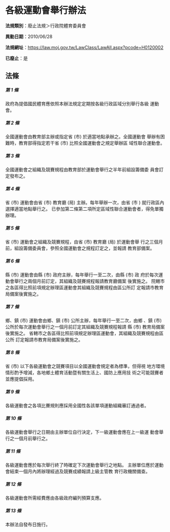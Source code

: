 # 各級運動會舉行辦法

**法規類別**：廢止法規＞行政院體育委員會

**異動日期**：2010/06/28  

**法規網址**：https://law.moj.gov.tw/LawClass/LawAll.aspx?pcode=H0120002

**已廢止**：是



## 法條
##### 第 1 條
政府為提倡國民體育應依照本辦法規定定期按各級行政區域分別舉行各級
運動會。

##### 第 2 條
全國運動會由教育部主辦或指定省 (市) 於適當地點承辦之。全國運動會
舉辦有困難時，教育部得指定若干省 (市) 比照全國運動會之規定舉辦區
域性聯合運動會。

##### 第 3 條
全國運動會之組織及競賽規程由教育部於運動會舉行之半年前組設籌備委
員會訂定發布之。

##### 第 4 條
省 (市) 運動會由省 (市) 教育廳 (局) 主辦。每年舉辦一次，由省 (市
) 就行政區內選擇適當地點舉行之。
已參加第二條第二項所定區域性聯合運動會者，得免單獨辦理。

##### 第 5 條
省 (市) 運動會之組織及競賽規程，由省 (市) 教育廳 (局) 於運動會舉
行之三個月前，組設籌備委員會，參照全國運動會之規程訂定之，並報請
教育部備案。

##### 第 6 條
縣 (市) 運動會由縣 (市) 政府主辦，每年舉行一至二次，由縣 (市) 政
府於每次運動會舉行之兩個月前訂定，其組織及競賽規程報請教育廳備案
後實施之。
院轄市之各區得比照前項規定辦理區運動會其組織及競賽規程由區公所訂
定報請市教育局備案後實施之。

##### 第 7 條
鄉、鎮 (市) 運動會由鄉、鎮 (市) 公所主辦，每年舉行一至二次，由鄉
、鎮 (市) 公所於每次運動會舉行之一個月前訂定其組織及競賽規程報請
縣 (市) 教育局備案後實施之。
省轄市之各區得比照前項規定辦理區運動會，其組織及競賽規程由區公所
訂定報請市教育局備案後實施之。

##### 第 8 條
省 (市) 以下各級運動會之競賽項目以全國運動會規定者為標準，但得視
地方環境情形酌予增減，各地鄉土體育活動暨有關生活上、國防上應用技
術之可能競賽者並應提倡採用。

##### 第 9 條
各級運動會之各項比賽規則應採用全國性各該單項運動組織審訂通過者。

##### 第 10 條
各級運動會舉行之日期由主辦單位自行決定，下一級運動會應在上一級運
動會舉行之一個月前舉行之。

##### 第 11 條
各級運動會應於每次舉行終了時確定下次運動會舉行之地點。
主辦單位應於運動會結束一個月內將辦理經過及競賽成績報請上級主管教
育行政機關備查。

##### 第 12 條
各級運動會所需經費應由各級政府編列預算支應。

##### 第 13 條
本辦法自發布日施行。


